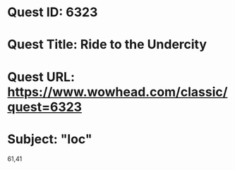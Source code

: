 # Quest ID: 6323
# Quest Title: Ride to the Undercity
# Quest URL: https://www.wowhead.com/classic/quest=6323
# Subject: "loc"
61,41